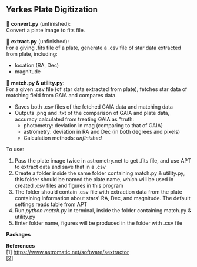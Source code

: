 ## Yerkes Plate Digitization

:stars: **convert.py** (unfinished):  
Convert a plate image to fits file.

:stars: **extract.py** (unfinished):  
For a giving .fits file of a plate, generate a .csv file of star data extracted from plate, including:   
- location (RA, Dec)
- magnitude

:stars: **match.py & utility.py**:  
For a given .csv file (of star data extracted from plate), fetches star data of matching field from GAIA and compares data.  
- Saves both .csv files of the fetched GAIA data and matching data
- Outputs .png and .txt of the comparison of GAIA and plate data, accuracy calculated from treating GAIA as "truth:
  - photometry: deviation in mag (comparing to that of GAIA)
  - astrometry: deviation in RA and Dec (in both degrees and pixels)
  - Calculation methods:  *unfinished*

To use:  
1. Pass the plate image twice in astrometry.net to get .fits file, and use APT to extract data and save that in a .csv
2. Create a folder inside the same folder containing match.py & utility.py, this folder should be named the plate name, which will be used in created .csv files and figures in this program
3. The folder should contain .csv file with extraction data from the plate containing information about stars' RA, Dec, and magnitude. The default settings reads table from APT
4. Run *python match.py* in terminal, inside the folder containing match.py & utility.py
5. Enter folder name, figures will be produced in the folder with .csv file

**Packages**  


**References**  
[1] https://www.astromatic.net/software/sextractor   
[2] 
